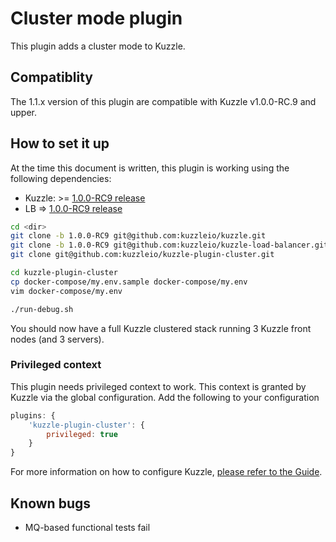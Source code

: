 
# Cluster mode plugin

This plugin adds a cluster mode to Kuzzle.

## Compatiblity

The 1.1.x version of this plugin are compatible with Kuzzle v1.0.0-RC.9 and upper.

## How to set it up

At the time this document is written, this plugin is working using the following dependencies:

* Kuzzle: >= [1.0.0-RC9 release](https://github.com/kuzzleio/kuzzle/tree/1.0.0-RC9)
* LB => [1.0.0-RC9 release](https://github.com/kuzzleio/kuzzle-load-balancer/tree/1.0.0-RC9)

```bash
cd <dir>
git clone -b 1.0.0-RC9 git@github.com:kuzzleio/kuzzle.git
git clone -b 1.0.0-RC9 git@github.com:kuzzleio/kuzzle-load-balancer.git
git clone git@github.com:kuzzleio/kuzzle-plugin-cluster.git

cd kuzzle-plugin-cluster
cp docker-compose/my.env.sample docker-compose/my.env
vim docker-compose/my.env

./run-debug.sh
```

You should now have a full Kuzzle clustered stack running 3 Kuzzle front nodes (and 3 servers).

### Privileged context

This plugin needs privileged context to work. This context is granted by Kuzzle via the global configuration. Add the following to your configuration

```javascript
plugins: {
    'kuzzle-plugin-cluster': {
        privileged: true
    }
}
```

For more information on how to configure Kuzzle, [please refer to the Guide](http://docs.kuzzle.io/guide/#configuring-kuzzle).

## Known bugs

* MQ-based functional tests fail


